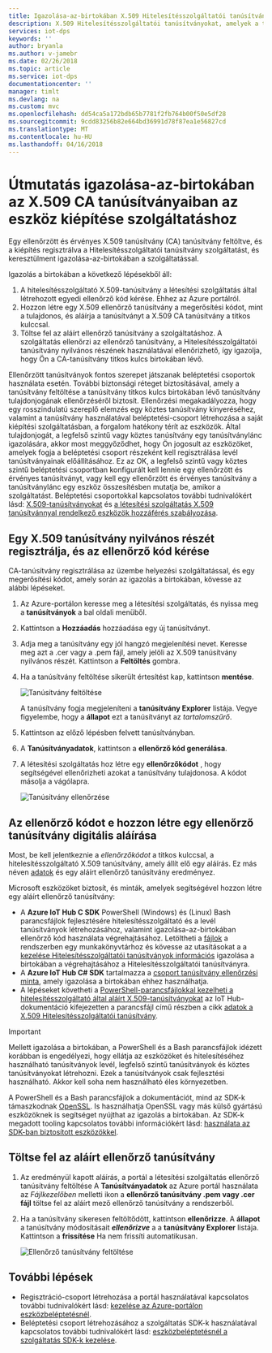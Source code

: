 ```yaml
---
title: Igazolása-az-birtokában X.509 Hitelesítésszolgáltatói tanúsítványokat, amelyek Azure IoT Hub eszköz kiépítése szolgáltatáshoz tartozó módjáról |} Microsoft Docs
description: X.509 Hitelesítésszolgáltatói tanúsítványokat, amelyek a terjesztési pontok szolgáltatás ellenőrzése
services: iot-dps
keywords: ''
author: bryanla
ms.author: v-jamebr
ms.date: 02/26/2018
ms.topic: article
ms.service: iot-dps
documentationcenter: ''
manager: timlt
ms.devlang: na
ms.custom: mvc
ms.openlocfilehash: dd54ca5a172bdb65b7781f2fb764b00f50e5df28
ms.sourcegitcommit: 9cdd83256b82e664bd36991d78f87ea1e56827cd
ms.translationtype: MT
ms.contentlocale: hu-HU
ms.lasthandoff: 04/16/2018
---
```

# <a name="how-to-do-proof-of-possession-for-x509-ca-certificates-with-your-device-provisioning-service"></a>Útmutatás igazolása-az-birtokában az X.509 CA tanúsítványaiban az eszköz kiépítése szolgáltatáshoz

Egy ellenőrzött és érvényes X.509 tanúsítvány (CA) tanúsítvány feltöltve, és a kiépítés regisztrálva a Hitelesítésszolgáltatói tanúsítvány szolgáltatást, és keresztülment igazolása-az-birtokában a szolgáltatással. 

Igazolás a birtokában a következő lépésekből áll:
1. A hitelesítésszolgáltató X.509-tanúsítvány a létesítési szolgáltatás által létrehozott egyedi ellenőrző kód kérése. Ehhez az Azure portálról.
2. Hozzon létre egy X.509 ellenőrző tanúsítvány a megerősítési kódot, mint a tulajdonos, és aláírja a tanúsítványt a X.509 CA tanúsítvány a titkos kulccsal.
3. Töltse fel az aláírt ellenőrző tanúsítvány a szolgáltatáshoz. A szolgáltatás ellenőrzi az ellenőrző tanúsítvány, a Hitelesítésszolgáltatói tanúsítvány nyilvános részének használatával ellenőrizhető, így igazolja, hogy Ön a CA-tanúsítvány titkos kulcs birtokában lévő.

Ellenőrzött tanúsítványok fontos szerepet játszanak beléptetési csoportok használata esetén. További biztonsági réteget biztosításával, amely a tanúsítvány feltöltése a tanúsítvány titkos kulcs birtokában lévő tanúsítvány tulajdonjogának ellenőrzéséről biztosít. Ellenőrzési megakadályozza, hogy egy rosszindulatú szereplő elemzés egy köztes tanúsítvány kinyeréséhez, valamint a tanúsítvány használatával beléptetési-csoport létrehozása a saját kiépítési szolgáltatásban, a forgalom hatékony térít az eszközök. Által tulajdonjogát, a legfelső szintű vagy köztes tanúsítvány egy tanúsítványlánc igazolására, akkor most meggyőződhet, hogy Ön jogosult az eszközöket, amelyek fogja a beléptetési csoport részeként kell regisztrálása levél tanúsítványainak előállításához. Ez az OK, a legfelső szintű vagy köztes szintű beléptetési csoportban konfigurált kell lennie egy ellenőrzött és érvényes tanúsítványt, vagy kell egy ellenőrzött és érvényes tanúsítvány a tanúsítványlánc egy eszköz összesítésben mutatja be, amikor a szolgáltatást. Beléptetési csoportokkal kapcsolatos további tudnivalókért lásd: [X.509-tanúsítványokat](concepts-security.md#x509-certificates) és [a létesítési szolgáltatás X.509 tanúsítvánnyal rendelkező eszközök hozzáférés szabályozása](concepts-security.md#controlling-device-access-to-the-provisioning-service-with-x509-certificates).

## <a name="register-the-public-part-of-an-x509-certificate-and-get-a-verification-code"></a>Egy X.509 tanúsítvány nyilvános részét regisztrálja, és az ellenőrző kód kérése

CA-tanúsítvány regisztrálása az üzembe helyezési szolgáltatással, és egy megerősítési kódot, amely során az igazolás a birtokában, kövesse az alábbi lépéseket. 

1. Az Azure-portálon keresse meg a létesítési szolgáltatás, és nyissa meg a **tanúsítványok** a bal oldali menüből. 
2. Kattintson a **Hozzáadás** hozzáadása egy új tanúsítványt.
3. Adja meg a tanúsítvány egy jól hangzó megjelenítési nevet. Keresse meg azt a .cer vagy a .pem fájl, amely jelöli az X.509 tanúsítvány nyilvános részét. Kattintson a **Feltöltés** gombra.
4. Ha a tanúsítvány feltöltése sikerült értesítést kap, kattintson **mentése**.

    ![Tanúsítvány feltöltése](./media/how-to-verify-certificates/add-new-cert.png)  

   A tanúsítvány fogja megjeleníteni a **tanúsítvány Explorer** listája. Vegye figyelembe, hogy a **állapot** ezt a tanúsítványt az *tartalomszűrő*.

5. Kattintson az előző lépésben felvett tanúsítványban.

6. A **Tanúsítványadatok**, kattintson a **ellenőrző kód generálása**.

7. A létesítési szolgáltatás hoz létre egy **ellenőrzőkódot** , hogy segítségével ellenőrizheti azokat a tanúsítvány tulajdonosa. A kódot másolja a vágólapra. 

   ![Tanúsítvány ellenőrzése](./media/how-to-verify-certificates/verify-cert.png)  

## <a name="digitally-sign-the-verification-code-to-create-a-verification-certificate"></a>Az ellenőrző kódot e hozzon létre egy ellenőrző tanúsítvány digitális aláírása

Most, be kell jelentkeznie a *ellenőrzőkódot* a titkos kulccsal, a hitelesítésszolgáltató X.509 tanúsítvány, amely állít elő egy aláírás. Ez más néven [adatok](https://tools.ietf.org/html/rfc5280#section-3.1) és egy aláírt ellenőrző tanúsítvány eredményez.

Microsoft eszközöket biztosít, és minták, amelyek segítségével hozzon létre egy aláírt ellenőrző tanúsítvány: 

- A **Azure IoT Hub C SDK** PowerShell (Windows) és (Linux) Bash parancsfájlok fejlesztésére hitelesítésszolgáltató és a levél tanúsítványok létrehozásához, valamint igazolása-az-birtokában ellenőrző kód használata végrehajtásához. Letöltheti a [fájlok](https://github.com/Azure/azure-iot-sdk-c/tree/master/tools/CACertificates) a rendszerben egy munkakönyvtárhoz és kövesse az utasításokat a a [kezelése Hitelesítésszolgáltatói tanúsítványok információs](https://github.com/Azure/azure-iot-sdk-c/blob/master/tools/CACertificates/CACertificateOverview.md) igazolása a birtokában a végrehajtásához a Hitelesítésszolgáltatói tanúsítványra. 
- A **Azure IoT Hub C# SDK** tartalmazza a [csoport tanúsítvány ellenőrzési minta](https://github.com/Azure/azure-iot-sdk-csharp/tree/master/provisioning/service/samples/GroupCertificateVerificationSample), amely igazolása a birtokában ehhez használhatja.
- A lépéseket követheti a [PowerShell-parancsfájlokkal kezelheti a hitelesítésszolgáltató által aláírt X.509-tanúsítványokat](https://docs.microsoft.com/en-us/azure/iot-hub/iot-hub-security-x509-create-certificates) az IoT Hub-dokumentáció kifejezetten a parancsfájl című részben a cikk [adatok a X.509 Hitelesítésszolgáltatói tanúsítvány](https://docs.microsoft.com/en-us/azure/iot-hub/iot-hub-security-x509-create-certificates#signverificationcode).
 
> [!IMPORTANT]
> Mellett igazolása a birtokában, a PowerShell és a Bash parancsfájlok idézett korábban is engedélyezi, hogy ellátja az eszközöket és hitelesítéséhez használható tanúsítványok levél, legfelső szintű tanúsítványok és köztes tanúsítványokat létrehozni. Ezek a tanúsítványok csak fejlesztési használható. Akkor kell soha nem használható éles környezetben. 

A PowerShell és a Bash parancsfájlok a dokumentációt, mind az SDK-k támaszkodnak [OpenSSL](https://www.openssl.org/). Is használhatja OpenSSL vagy más külső gyártású eszközöknek is segítséget nyújthat az igazolás a birtokában. Az SDK-k megadott tooling kapcsolatos további információkért lásd: [használata az SDK-ban biztosított eszközökkel](how-to-use-sdk-tools.md). 


## <a name="upload-the-signed-verification-certificate"></a>Töltse fel az aláírt ellenőrző tanúsítvány

1. Az eredményül kapott aláírás, a portál a létesítési szolgáltatás ellenőrző tanúsítvány feltöltése A **Tanúsítványadatok** az Azure portál használata az _Fájlkezelőben_ melletti ikon a **ellenőrző tanúsítvány .pem vagy .cer fájl** töltse fel az aláírt mező ellenőrző tanúsítvány a rendszerből.

2. Ha a tanúsítvány sikeresen feltöltődött, kattintson **ellenőrizze**. A **állapot** a tanúsítvány módosításait **_ellenőrizve_** a a **tanúsítvány Explorer** listája. Kattintson a **frissítése** Ha nem frissíti automatikusan.

   ![Ellenőrző tanúsítvány feltöltése](./media/how-to-verify-certificates/upload-cert-verification.png)  

## <a name="next-steps"></a>További lépések

- Regisztráció-csoport létrehozása a portál használatával kapcsolatos további tudnivalókért lásd: [kezelése az Azure-portálon eszközbeléptetésnél](how-to-manage-enrollments.md).
- Beléptetési csoport létrehozásához a szolgáltatás SDK-k használatával kapcsolatos további tudnivalókért lásd: [eszközbeléptetésnél a szolgáltatás SDK-k kezelése](how-to-manage-enrollments-sdks.md).










